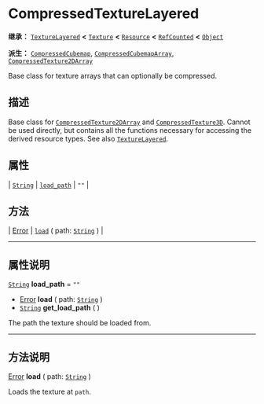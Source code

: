 <!-- ⚠ 请勿编辑本文件 ⚠ -->
<!-- 本文档使用脚本从 WeDot 引擎源码仓库生成。 -->
<!-- 生成脚本：https://github.com/WeDot-Engine/WeDot/tree/4.3/doc/tools/make_md.py； -->
<!-- 原文件：https://github.com/WeDot-Engine/WeDot/tree/4.3/doc/classes/CompressedTextureLayered.xml。 -->

<div id="_class_compressedtexturelayered"></div>

# CompressedTextureLayered

**继承：** [`TextureLayered`](class_texturelayered.md) **<** [`Texture`](class_texture.md) **<** [`Resource`](class_resource.md) **<** [`RefCounted`](class_refcounted.md) **<** [`Object`](class_object.md)

**派生：** [`CompressedCubemap`](class_compressedcubemap.md), [`CompressedCubemapArray`](class_compressedcubemaparray.md), [`CompressedTexture2DArray`](class_compressedtexture2darray.md)

Base class for texture arrays that can optionally be compressed.

## 描述

Base class for [`CompressedTexture2DArray`](class_compressedtexture2darray.md) and [`CompressedTexture3D`](class_compressedtexture3d.md). Cannot be used directly, but contains all the functions necessary for accessing the derived resource types. See also [`TextureLayered`](class_texturelayered.md).

## 属性

| [`String`](class_string.md) | [`load_path`](#class_compressedtexturelayered_property_load_path) | ``""`` |

## 方法

| [Error](#enum_@globalscope_error) | [`load`](#class_compressedtexturelayered_method_load) ( path: [`String`](class_string.md) ) |

<!-- rst-class:: classref-section-separator -->

---

## 属性说明

<div id="_class_compressedtexturelayered_property_load_path"></div>

[`String`](class_string.md) **load_path** = ``""`` <div id="class_compressedtexturelayered_property_load_path"></div>

- [Error](#enum_@globalscope_error) **load** ( path: [`String`](class_string.md) )
- [`String`](class_string.md) **get_load_path** ( )

The path the texture should be loaded from.

<!-- rst-class:: classref-section-separator -->

---

## 方法说明

<div id="_class_compressedtexturelayered_method_load"></div>

[Error](#enum_@globalscope_error) **load** ( path: [`String`](class_string.md) )<div id="class_compressedtexturelayered_method_load"></div>

Loads the texture at `path`.

[^virtual]: 本方法通常需要用户覆盖才能生效。
[^const]: 本方法无副作用，不会修改该实例的任何成员变量。
[^vararg]: 本方法除了能接受在此处描述的参数外，还能够继续接受任意数量的参数。
[^constructor]: 本方法用于构造某个类型。
[^static]: 调用本方法无需实例，可直接使用类名进行调用。
[^operator]: 本方法描述的是使用本类型作为左操作数的有效运算符。
[^bitfield]: 这个值是由下列位标志构成位掩码的整数。
[^void]: 无返回值。
